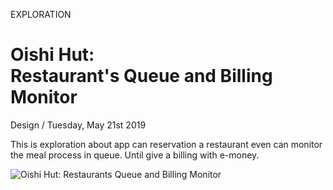 <p class="type">EXPLORATION</p>

# Oishi Hut: <br/>Restaurant's Queue and Billing Monitor

<p class="meta">Design  /  Tuesday, May 21st 2019</p>

This is exploration about app can reservation a restaurant even can monitor the meal process in queue. Until give a billing with e-money.

![Oishi Hut: Restaurants Queue and Billing Monitor](https://farooq-agent.web.app/assets/images/works/large/oishi-hut.jpg)
